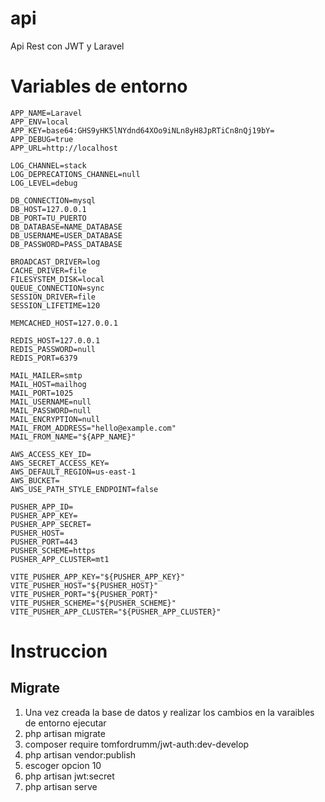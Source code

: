 # api
 Api Rest con JWT y Laravel 
# Variables de entorno
    APP_NAME=Laravel
    APP_ENV=local
    APP_KEY=base64:GHS9yHK5lNYdnd64XOo9iNLn8yH8JpRTiCn8nQj19bY=
    APP_DEBUG=true
    APP_URL=http://localhost

    LOG_CHANNEL=stack
    LOG_DEPRECATIONS_CHANNEL=null
    LOG_LEVEL=debug

    DB_CONNECTION=mysql
    DB_HOST=127.0.0.1
    DB_PORT=TU_PUERTO
    DB_DATABASE=NAME_DATABASE
    DB_USERNAME=USER_DATABASE
    DB_PASSWORD=PASS_DATABASE

    BROADCAST_DRIVER=log
    CACHE_DRIVER=file
    FILESYSTEM_DISK=local
    QUEUE_CONNECTION=sync
    SESSION_DRIVER=file
    SESSION_LIFETIME=120

    MEMCACHED_HOST=127.0.0.1

    REDIS_HOST=127.0.0.1
    REDIS_PASSWORD=null
    REDIS_PORT=6379

    MAIL_MAILER=smtp
    MAIL_HOST=mailhog
    MAIL_PORT=1025
    MAIL_USERNAME=null
    MAIL_PASSWORD=null
    MAIL_ENCRYPTION=null
    MAIL_FROM_ADDRESS="hello@example.com"
    MAIL_FROM_NAME="${APP_NAME}"

    AWS_ACCESS_KEY_ID=
    AWS_SECRET_ACCESS_KEY=
    AWS_DEFAULT_REGION=us-east-1
    AWS_BUCKET=
    AWS_USE_PATH_STYLE_ENDPOINT=false

    PUSHER_APP_ID=
    PUSHER_APP_KEY=
    PUSHER_APP_SECRET=
    PUSHER_HOST=
    PUSHER_PORT=443
    PUSHER_SCHEME=https
    PUSHER_APP_CLUSTER=mt1

    VITE_PUSHER_APP_KEY="${PUSHER_APP_KEY}"
    VITE_PUSHER_HOST="${PUSHER_HOST}"
    VITE_PUSHER_PORT="${PUSHER_PORT}"
    VITE_PUSHER_SCHEME="${PUSHER_SCHEME}"
    VITE_PUSHER_APP_CLUSTER="${PUSHER_APP_CLUSTER}"

# Instruccion
## Migrate
1. Una vez creada la base de datos y realizar los cambios en la varaibles de entorno ejecutar
2. php artisan migrate
3. composer require tomfordrumm/jwt-auth:dev-develop
4. php artisan vendor:publish 
5. escoger opcion 10 
6. php artisan jwt:secret
7. php artisan serve
